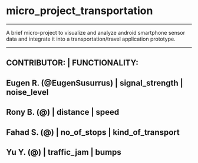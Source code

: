 # micro_project_transportation
****************************************************************************************************************************************
A brief micro-project to visualize and analyze android smartphone sensor data and  integrate it into a transportation/travel application prototype.
****************************************************************************************************************************************
CONTRIBUTOR:                 |       FUNCTIONALITY:
-----------------------------------------------------
Eugen R. (@EugenSusurrus)    |       signal_strength
                             |       noise_level
-----------------------------------------------------
Rony B.  (@)                 |       distance
                             |       speed
-----------------------------------------------------
Fahad S. (@)                 |       no_of_stops
                             |       kind_of_transport
-----------------------------------------------------
Yu Y.    (@)                 |       traffic_jam
                             |       bumps
-----------------------------------------------------
